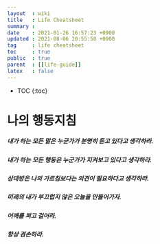 ```yaml
---
layout  : wiki
title   : Life Cheatsheet
summary : 
date    : 2021-01-26 16:57:23 +0900
updated : 2021-08-06 20:55:58 +0900
tag     : life cheatsheet
toc     : true
public  : true
parent  : [[life-guide]] 
latex   : false
---
```

* TOC
{:toc}

# 나의 행동지침
##### 내가 하는 모든 말은 누군가가 분명히 듣고 있다고 생각하라.
##### 내가 하는 모든 행동은 누군가가 지켜보고 있다고 생각하라.
##### 상대방은 나의 가르침보다는 의견이 필요하다고 생각하라.
##### 미래의 내가 부끄럽지 않은 오늘을 만들어가자.
##### 어깨를 펴고 걸어라.


##### 항상 겸손하라.


